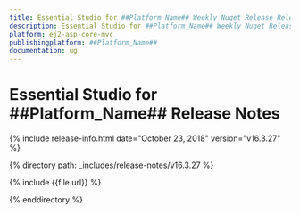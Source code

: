 ```yaml
---
title: Essential Studio for ##Platform_Name## Weekly Nuget Release Release Notes  
description: Essential Studio for ##Platform_Name## Weekly Nuget Release Release Notes  
platform: ej2-asp-core-mvc
publishingplatform: ##Platform_Name##
documentation: ug
---
```


# Essential Studio for  ##Platform_Name##  Release Notes  

{% include release-info.html date="October 23, 2018"   version="v16.3.27"  %} 

{% directory path: _includes/release-notes/v16.3.27 %}

{% include {{file.url}} %}

{% enddirectory %}
